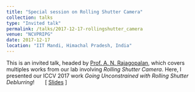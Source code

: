 ```yaml
---
title: "Special session on Rolling Shutter Camera" 
collection: talks
type: "Invited talk"
permalink: /talks/2017-12-17-rollingshutter_camera
venue: "NCVPRIPG"
date: 2017-12-17
location: "IIT Mandi, Himachal Pradesh, India"
---
```

This is an invited talk, headed by [Prof. A. N. Rajagopalan](http://www.ee.iitm.ac.in/~raju/), which covers multiples works from our lab involving _Rolling Shutter Camera_. Here, I presented our ICCV 2017 work _Going Unconstrained with Rolling Shutter Deblurring_! &nbsp; &nbsp; &nbsp; &#91; [Slides](https://drive.google.com/open?id=1y7Eb3jBU756K3mi84gv0DDREvQYGLDs8) &#93;
